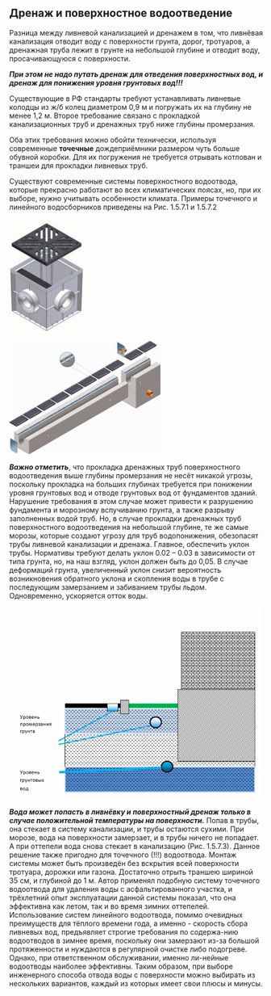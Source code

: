 ## Дренаж и поверхностное водоотведение

Разница между ливневой канализацией и дренажем в том, что ливнёвая канализация отводит воду с поверхности грунта, дорог, тротуаров, а дренажная труба лежит в грунте на небольшой глубине и отводит воду, просачивающуюся с поверхности.

***При этом не надо путать дренаж для отведения поверхностных вод, и дренаж для понижения уровня грунтовых вод!!!***

Существующие в РФ стандарты требуют устанавливать ливневые колодцы из ж/б колец диаметром 0,9 м и погружать их на глубину не менее 1,2 м. Второе требование связано с прокладкой канализационных труб и дренажных труб ниже глубины промерзания.

Оба этих требования можно обойти технически, используя современные __точечные__ дождеприёмники размером чуть больше обувной коробки. Для их погружения не требуется отрывать котлован и траншеи для прокладки ливневых труб.

Существуют современные системы поверхностного водоотвода, которые прекрасно работают во всех климатических поясах, но, при их выборе, нужно учитывать особенности климата. Примеры точечного и линейного водосборников приведены на Рис. 1.5.7.1 и 1.5.7.2




![изделия фирмы «Hauraton»](/image/fig2_26.png "изделия фирмы «Hauraton»")

![изделия фирмы «Hauraton»](/image/fig2_27.png "изделия фирмы «Hauraton»")

***Важно отметить***, что прокладка дренажных труб поверхностного водоотведения выше глубины промерзания не несёт никакой угрозы, поскольку прокладка на больших глубинах требуется при понижении уровня грунтовых вод и отводе грунтовых вод от фундаментов зданий. Нарушение требования в этом случае может привести к разрушению фундамента и морозному вспучиванию грунта, а также разрыву заполненных водой труб. Но, в случае прокладки дренажных труб поверхностного водоотведения на небольшой глубине, те же самые морозы, которые создают угрозу для труб водопонижения, обезопасят трубы ливневой канализации и дренажа. Главное, обеспечить уклон трубы. Нормативы требуют делать уклон 0.02 – 0.03 в зависимости от типа грунта, но, на наш взгляд, уклон должен быть до 0,05. В случае деформаций грунта, увеличенный уклон снизит вероятность возникновения обратного уклона и скопления воды в трубе с последующим замерзанием и забиванием трубы льдом. Одновременно, ускоряется отток воды.

![Уровень грунтовых вод](/image/fig2_28.png "Уровень грунтовых вод")

***Вода может попасть в ливнёвку и поверхностный дренаж только в случае положительной температуры на поверхности.*** Попав в трубы, она  стекает в систему канализации, и трубы остаются сухими. При морозе, вода на поверхности замерзает, и в трубы ничего не попадает. А при оттепели вода снова стекает в канализацию (Рис. 1.5.7.3).
Данное решение также пригодно для точечного (!!!) водоотвода. Монтаж системы может быть произведён без вскрытия всей поверхности тротуара,  дорожки или газона. Достаточно отрыть траншею шириной 35 см, и глубиной до 1 м. Автор применял подобную систему точечного водоотвода для удаления воды с асфальтированного участка, и трёхлетний опыт эксплуатации данной системы показал, что она эффективна как летом, так и во время зимних оттепелей.
Использование систем линейного водоотвода, помимо очевидных преимуществ для тёплого времени года, а именно - скорость сбора ливневых вод, предъявляет строгие требования по содержа-нию водоотводов в зимнее время, поскольку они замерзают из-за большой протяженности и нуждаются в регулярной очистке либо подогреве. Однако, при ответственном обслуживании, именно ли-нейные водоотводы наиболее эффективны. Таким образом, при выборе инженерного способа отвода воды с поверхности можно выбирать из нескольких вариантов, каждый из которых имеет свои плюсы и минусы.
